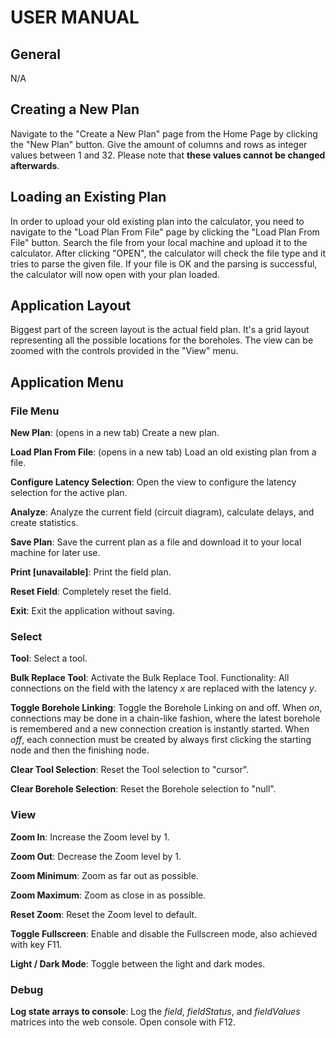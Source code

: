 # USER MANUAL

## General

N/A

## Creating a New Plan

Navigate to the "Create a New Plan" page from the Home Page by clicking the "New Plan" button. Give the amount of columns and rows as integer values between 1 and 32. Please note that **these values cannot be changed afterwards**.

## Loading an Existing Plan

In order to upload your old existing plan into the calculator, you need to navigate to the "Load Plan From File" page by clicking the "Load Plan From File" button. Search the file from your local machine and upload it to the calculator. After clicking "OPEN", the calculator will check the file type and it tries to parse the given file. If your file is OK and the parsing is successful, the calculator will now open with your plan loaded.

## Application Layout

Biggest part of the screen layout is the actual field plan. It's a grid layout representing all the possible locations for the boreholes. The view can be zoomed with the controls provided in the "View" menu.

## Application Menu

### File Menu

**New Plan**: (opens in a new tab) Create a new plan.

**Load Plan From File**: (opens in a new tab) Load an old existing plan from a file.

**Configure Latency Selection**: Open the view to configure the latency selection for the active plan.

**Analyze**: Analyze the current field (circuit diagram), calculate delays, and create statistics.

**Save Plan**: Save the current plan as a file and download it to your local machine for later use.

**Print [unavailable]**: Print the field plan.

**Reset Field**: Completely reset the field.

**Exit**: Exit the application without saving.

### Select

**Tool**: Select a tool.

**Bulk Replace Tool**: Activate the Bulk Replace Tool. Functionality: All connections on the field with the latency _x_ are replaced with the latency _y_.

**Toggle Borehole Linking**: Toggle the Borehole Linking on and off. When _on_, connections may be done in a chain-like fashion, where the latest borehole is remembered and a new connection creation is instantly started. When _off_, each connection must be created by always first clicking the starting node and then the finishing node.

**Clear Tool Selection**: Reset the Tool selection to "cursor".

**Clear Borehole Selection**: Reset the Borehole selection to "null".

### View

**Zoom In**: Increase the Zoom level by 1.

**Zoom Out**: Decrease the Zoom level by 1.

**Zoom Minimum**: Zoom as far out as possible.

**Zoom Maximum**: Zoom as close in as possible.

**Reset Zoom**: Reset the Zoom level to default.

**Toggle Fullscreen**: Enable and disable the Fullscreen mode, also achieved with key F11.

**Light / Dark Mode**: Toggle between the light and dark modes.

### Debug

**Log state arrays to console**: Log the _field_, _fieldStatus_, and _fieldValues_ matrices into the web console. Open console with F12.
